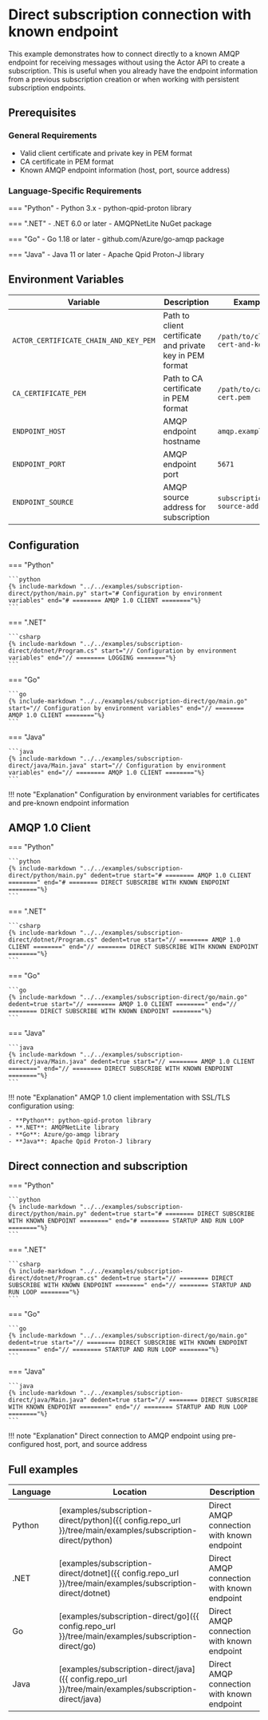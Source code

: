 # Direct subscription connection with known endpoint

This example demonstrates how to connect directly to a known AMQP endpoint for receiving messages without using the Actor API to create a subscription. This is useful when you already have the endpoint information from a previous subscription creation or when working with persistent subscription endpoints.

## Prerequisites

### General Requirements

- Valid client certificate and private key in PEM format
- CA certificate in PEM format
- Known AMQP endpoint information (host, port, source address)

### Language-Specific Requirements

=== "Python"
    - Python 3.x
    - python-qpid-proton library

=== ".NET"
    - .NET 6.0 or later
    - AMQPNetLite NuGet package

=== "Go"
    - Go 1.18 or later
    - github.com/Azure/go-amqp package

=== "Java"
    - Java 11 or later
    - Apache Qpid Proton-J library

## Environment Variables

| Variable | Description | Example |
| -------- | ----------- | ------- |
| `ACTOR_CERTIFICATE_CHAIN_AND_KEY_PEM` | Path to client certificate and private key in PEM format | `/path/to/client-cert-and-key.pem` |
| `CA_CERTIFICATE_PEM` | Path to CA certificate in PEM format | `/path/to/ca-cert.pem` |
| `ENDPOINT_HOST` | AMQP endpoint hostname | `amqp.example.com` |
| `ENDPOINT_PORT` | AMQP endpoint port | `5671` |
| `ENDPOINT_SOURCE` | AMQP source address for subscription | `subscription-source-address` |

## Configuration

=== "Python"

    ```python
    {% include-markdown "../../examples/subscription-direct/python/main.py" start="# Configuration by environment variables" end="# ======== AMQP 1.0 CLIENT ========"%}
    ```

=== ".NET"

    ```csharp
    {% include-markdown "../../examples/subscription-direct/dotnet/Program.cs" start="// Configuration by environment variables" end="// ======== LOGGING ========"%}
    ```

=== "Go"

    ```go
    {% include-markdown "../../examples/subscription-direct/go/main.go" start="// Configuration by environment variables" end="// ======== AMQP 1.0 CLIENT ========"%}
    ```

=== "Java"

    ```java
    {% include-markdown "../../examples/subscription-direct/java/Main.java" start="// Configuration by environment variables" end="// ======== AMQP 1.0 CLIENT ========"%}
    ```

!!! note "Explanation"
    Configuration by environment variables for certificates and pre-known endpoint information

## AMQP 1.0 Client

=== "Python"

    ```python
    {% include-markdown "../../examples/subscription-direct/python/main.py" dedent=true start="# ======== AMQP 1.0 CLIENT ========" end="# ======== DIRECT SUBSCRIBE WITH KNOWN ENDPOINT ========"%}
    ```

=== ".NET"

    ```csharp
    {% include-markdown "../../examples/subscription-direct/dotnet/Program.cs" dedent=true start="// ======== AMQP 1.0 CLIENT ========" end="// ======== DIRECT SUBSCRIBE WITH KNOWN ENDPOINT ========"%}
    ```

=== "Go"

    ```go
    {% include-markdown "../../examples/subscription-direct/go/main.go" dedent=true start="// ======== AMQP 1.0 CLIENT ========" end="// ======== DIRECT SUBSCRIBE WITH KNOWN ENDPOINT ========"%}
    ```

=== "Java"

    ```java
    {% include-markdown "../../examples/subscription-direct/java/Main.java" dedent=true start="// ======== AMQP 1.0 CLIENT ========" end="// ======== DIRECT SUBSCRIBE WITH KNOWN ENDPOINT ========"%}
    ```

!!! note "Explanation"
    AMQP 1.0 client implementation with SSL/TLS configuration using:
    
    - **Python**: python-qpid-proton library
    - **.NET**: AMQPNetLite library  
    - **Go**: Azure/go-amqp library
    - **Java**: Apache Qpid Proton-J library

## Direct connection and subscription

=== "Python"

    ```python
    {% include-markdown "../../examples/subscription-direct/python/main.py" dedent=true start="# ======== DIRECT SUBSCRIBE WITH KNOWN ENDPOINT ========" end="# ======== STARTUP AND RUN LOOP ========"%}
    ```

=== ".NET"

    ```csharp
    {% include-markdown "../../examples/subscription-direct/dotnet/Program.cs" dedent=true start="// ======== DIRECT SUBSCRIBE WITH KNOWN ENDPOINT ========" end="// ======== STARTUP AND RUN LOOP ========"%}
    ```

=== "Go"

    ```go
    {% include-markdown "../../examples/subscription-direct/go/main.go" dedent=true start="// ======== DIRECT SUBSCRIBE WITH KNOWN ENDPOINT ========" end="// ======== STARTUP AND RUN LOOP ========"%}
    ```

=== "Java"

    ```java
    {% include-markdown "../../examples/subscription-direct/java/Main.java" dedent=true start="// ======== DIRECT SUBSCRIBE WITH KNOWN ENDPOINT ========" end="// ======== STARTUP AND RUN LOOP ========"%}
    ```

!!! note "Explanation"
    Direct connection to AMQP endpoint using pre-configured host, port, and source address

## Full examples

| Language | Location | Description |
| -------- | -------- | ----------- |
| Python   | [examples/subscription-direct/python]({{ config.repo_url }}/tree/main/examples/subscription-direct/python) | Direct AMQP connection with known endpoint |
| .NET     | [examples/subscription-direct/dotnet]({{ config.repo_url }}/tree/main/examples/subscription-direct/dotnet) | Direct AMQP connection with known endpoint |
| Go       | [examples/subscription-direct/go]({{ config.repo_url }}/tree/main/examples/subscription-direct/go) | Direct AMQP connection with known endpoint |
| Java     | [examples/subscription-direct/java]({{ config.repo_url }}/tree/main/examples/subscription-direct/java) | Direct AMQP connection with known endpoint |